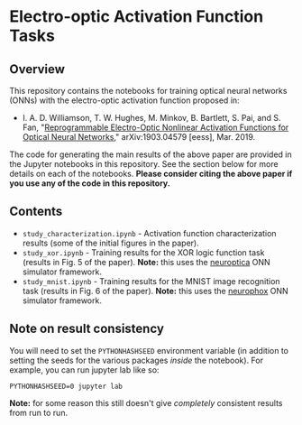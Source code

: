 # Electro-optic Activation Function Tasks

## Overview

This repository contains the notebooks for training optical neural networks (ONNs) with the electro-optic activation function proposed in:

* I. A. D. Williamson, T. W. Hughes, M. Minkov, B. Bartlett, S. Pai, and S. Fan, "[Reprogrammable Electro-Optic Nonlinear Activation Functions for Optical Neural Networks](https://arxiv.org/abs/1903.04579)," arXiv:1903.04579 [eess], Mar. 2019.

The code for generating the main results of the above paper are provided in the Jupyter notebooks in this repository. See the section below for more details on each of the notebooks. **Please consider citing the above paper if you use any of the code in this repository.**

## Contents

* `study_characterization.ipynb` - Activation function characterization results (some of the initial figures in the paper).
* `study_xor.ipynb` - Training results for the XOR logic function task (results in Fig. 5 of the paper). **Note:** this uses the [neuroptica](https://github.com/fancompute/neuroptica) ONN simulator framework.
* `study_mnist.ipynb` - Training results for the MNIST image recognition task (results in Fig. 6 of the paper). **Note:** this uses the [neurophox](https://github.com/solgaardlab/neurophox/) ONN simulator framework.

## Note on result consistency

You will need to set the `PYTHONHASHSEED` environment variable (in addition to setting the seeds for the various packages *inside* the notebook). For example, you can run jupyter lab like so:

`PYTHONHASHSEED=0 jupyter lab`

**Note:** for some reason this still doesn't give *completely* consistent results from run to run.
